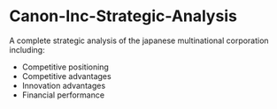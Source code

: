 # Canon-Inc-Strategic-Analysis
A complete strategic analysis of the japanese multinational corporation including:

* Competitive positioning
* Competitive advantages
* Innovation advantages
* Financial performance
  
